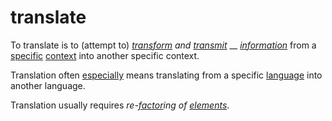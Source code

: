 # translate

To translate is to (attempt to) [_transform_](https://github.com/gcassel/Modular-Organization-Terminology/blob/master/terms/transform.md) _and_ [_transmit_](https://github.com/gcassel/Modular-Organization-Terminology/blob/master/terms/transmit.md) __ [_information_](https://github.com/gcassel/Modular-Organization-Terminology/blob/master/terms/information.md) from a [specific](https://github.com/gcassel/Modular-Organization-Terminology/blob/master/terms/specific.md) [context](https://github.com/gcassel/Modular-Organization-Terminology/blob/master/terms/context.md) into another specific context.

Translation often [especially](https://github.com/gcassel/Modular-Organization-Terminology/blob/master/terms/specialize.md) means translating from a specific [language](https://github.com/gcassel/Modular-Organization-Terminology/blob/master/terms/language.md) into another language.

Translation usually requires _re-_[_factor_](https://github.com/gcassel/Modular-Organization-Terminology/blob/master/terms/factor.md)_ing of_ [_elements_](https://github.com/gcassel/Modular-Organization-Terminology/blob/master/terms/element.md).
